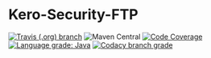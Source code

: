 # Kero-Security-FTP
[![Travis (.org) branch](https://img.shields.io/travis/Rednoll/kero-security-ftp/master)](https://travis-ci.org/github/Rednoll/kero-security-ftp)
![Maven Central](https://img.shields.io/maven-central/v/com.github.rednoll/kero-security-ftp)
[![Code Coverage](https://img.shields.io/codecov/c/github/Rednoll/kero-security-ftp/master)](https://codecov.io/gh/Rednoll/kero-security-ftp?branch=master)
[![Language grade: Java](https://img.shields.io/lgtm/grade/java/g/Rednoll/kero-security-ftp.svg?logo=lgtm&logoWidth=18)](https://lgtm.com/projects/g/Rednoll/kero-security-ftp/context:java)
[![Codacy branch grade](https://img.shields.io/codacy/grade/d452c6b7107541a8b82b6ebc5044f7e8/master)](https://app.codacy.com/gh/Rednoll/kero-security-ftp/dashboard)

